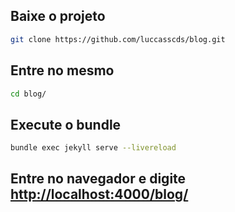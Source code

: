 ## Baixe o projeto
```bash
git clone https://github.com/luccasscds/blog.git
```
## Entre no mesmo
```bash
cd blog/
```
## Execute o bundle
```bash
bundle exec jekyll serve --livereload
```
## Entre no navegador e digite [http://localhost:4000/blog/](http://localhost:4000/blog/)